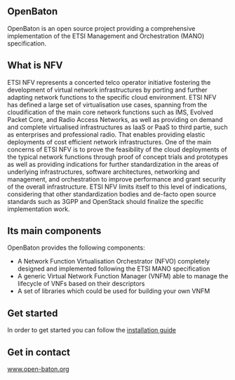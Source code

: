 ## OpenBaton
OpenBaton is an open source project providing a comprehensive implementation of the ETSI Management and Orchestration (MANO) specification. 

## What is NFV  
ETSI NFV represents a concerted telco operator initiative fostering the development of virtual network infrastructures by porting and further adapting network functions to the specific cloud environment. 
ETSI NFV has defined a large set of virtualisation use cases, spanning from the cloudification of the main core network functions such as IMS, Evolved Packet Core, and Radio Access Networks, as well as providing on demand and complete virtualised infrastructures as IaaS or PaaS to third partie, such as enterprises and professional radio. 
That enables providing elastic deployments of cost efficient network infrastructures.
One of the main concerns of ETSI NFV is to prove the feasibility of the cloud deployments of the typical network functions through proof of concept trials and prototypes as well as providing indications for further standardization in the areas of underlying infrastructures, software architectures, networking and management, and orchestration to improve performance and grant security of the overall infrastructure.
ETSI NFV limits itself to this level of indications, considering that other standardization bodies and de-facto open source standards such as 3GPP and OpenStack should finalize the specific implementation work. 

## Its main components
OpenBaton provides the following components: 
* A Network Function Virtualisation Orchestrator (NFVO) completely designed and implemented following the ETSI MANO specification
* A generic Virtual Network Function Manager (VNFM) able to manage the lifecycle of VNFs based on their descriptors
* A set of libraries which could be used for building your own VNFM

## Get started 

In order to get started you can follow the [installation guide](getting-started.html)

## Get in contact 

www.open-baton.org